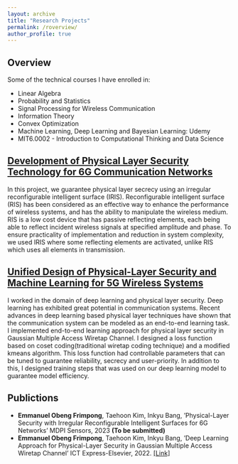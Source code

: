 ```yaml
---
layout: archive
title: "Research Projects"
permalink: /roverview/
author_profile: true
---
```


## Overview

Some of the technical courses I have enrolled in: 
* Linear Algebra
* Probability and Statistics 
* Signal Processing for Wireless Communication
* Information Theory
* Convex Optimization
* Machine Learning, Deep Learning and Bayesian Learning: Udemy
* MIT6.0002 - Introduction to Computational Thinking and Data Science

## <ins>Development of Physical Layer Security Technology for 6G Communication Networks</ins>
In this project, we guarantee physical layer secrecy using an irregular reconfigurable intelligent surface (IRIS). Reconfigurable intelligent surface (RIS) has been considered as an effective way to enhance the performance of wireless systems, and has the ability to manipulate the wireless medium. RIS is a low cost device that has passive reflecting elements, each being able to reflect incident wireless signals at specified amplitude and phase. To ensure practicality of implementation and reduction in system complexity, we used IRIS where some reflecting elements are activated, unlike RIS which uses all elements in transmission. 
<!-- We considered a scenario where a multi-antenna base station sends a confidential message using IRIS to a single-antenna user in the presence of a single antenna eavesdropper. Then we formulated a non-convex secrecy rate maximization problem and propose an algorithm to solve this problem.-->


## <ins>Unified Design of Physical-Layer Security and Machine Learning for 5G Wireless Systems</ins>
I worked in the domain of deep learning and physical layer security. Deep learning has exhibited great potential in communication systems. Recent advances in deep learning based physical layer techniques have shown that the communication system can be modeled as an end-to-end learning task. I implemented end-to-end learning approach for physical layer security in Gaussian Multiple Access Wiretap Channel. I designed a loss function based on coset coding(traditional wiretap coding technique) and a modified kmeans algorithm. This loss function had controllable parameters that can be tuned to guarantee reliability, secrecy and user-priority. In addition to this, I designed training steps that was used on our deep learning model to guarantee model efficiency. 

## Publictions
* **Emmanuel Obeng Frimpong**, Taehoon Kim, Inkyu Bang, ’Physical-Layer Security with Irregular Reconfigurable Intelligent Surfaces for 6G Networks’ MDPI Sensors, 2023 **(To be submitted)**
* **Emmanuel Obeng Frimpong**, Taehoon Kim, Inkyu Bang, ’Deep Learning Approach for Physical-Layer Security in Gaussian Multiple Access Wiretap Channel’ ICT Express-Elsevier, 2022. [[Link]](https://www.sciencedirect.com/science/article/pii/S2405959522001667)
